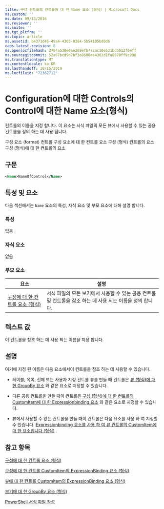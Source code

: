 ```yaml
---
title: 구성 컨트롤의 컨트롤에 대 한 Name 요소 (형식) | Microsoft Docs
ms.custom: ''
ms.date: 09/13/2016
ms.reviewer: ''
ms.suite: ''
ms.tgt_pltfrm: ''
ms.topic: article
ms.assetid: b4371d45-49a4-4303-8384-5b54105bd0d6
caps.latest.revision: 8
ms.openlocfilehash: 2704a530e0ae269efb772ac10e531bcbb12f6eff
ms.sourcegitcommit: 52a67bcd9d7bf3e8600ea4302d1fa8970ff9c998
ms.translationtype: MT
ms.contentlocale: ko-KR
ms.lasthandoff: 10/15/2019
ms.locfileid: "72362712"
---
```

# <a name="name-element-for-control-for-controls-for-configuration-format"></a>Configuration에 대한 Controls의 Control에 대한 Name 요소(형식)

컨트롤의 이름을 지정 합니다. 이 요소는 서식 파일의 모든 뷰에서 사용할 수 있는 공용 컨트롤을 정의 하는 데 사용 됩니다.

구성 요소 (format) 컨트롤 구성 요소에 대 한 컨트롤 요소 구성 (형식) 컨트롤의 요소 구성 (형식)에 대 한 컨트롤의 요소

## <a name="syntax"></a>구문

```xml
<Name>NameOfControl</Name>

```

## <a name="attributes-and-elements"></a>특성 및 요소

다음 섹션에서는 `Name` 요소의 특성, 자식 요소 및 부모 요소에 대해 설명 합니다.

### <a name="attributes"></a>특성

없음

### <a name="child-elements"></a>자식 요소

없음

### <a name="parent-elements"></a>부모 요소

|요소|설명|
|-------------|-----------------|
|[구성에 대 한 컨트롤 요소 (형식)](./control-element-for-controls-for-configuration-format.md)|서식 파일의 모든 보기에서 사용할 수 있는 공용 컨트롤 및 컨트롤을 참조 하는 데 사용 되는 이름을 정의 합니다.|

## <a name="text-value"></a>텍스트 값

이 컨트롤을 참조 하는 데 사용 되는 이름을 지정 합니다.

## <a name="remarks"></a>설명

여기에 지정 된 이름은 다음 요소에서이 컨트롤을 참조 하는 데 사용할 수 있습니다.

- 테이블, 목록, 전체 또는 사용자 지정 컨트롤 뷰를 만들 때 컨트롤은 [뷰 (형식)에 대 한 GroupBy 요소](./groupby-element-for-view-format.md) 와 같은 요소로 지정할 수 있습니다.

- 다른 공용 컨트롤을 만들 때이 컨트롤은 [구성 (형식)에 대 한 컨트롤의 CustomItem에 대 한 Expressionbinding 요소](./expressionbinding-element-for-customitem-for-controls-for-configuration-format.md) 와 같은 요소로 지정할 수 있습니다.

- 뷰에서 사용할 수 있는 컨트롤을 만들 때이 컨트롤은 다음 요소를 사용 하 여 지정할 수 있습니다. [Expressionbinding 요소를 사용 하 여 뷰 컨트롤의 CustomItem에 대 한 요소입니다 (형식)](./expressionbinding-element-for-customitem-for-controls-for-view-format.md) .

## <a name="see-also"></a>참고 항목

[구성에 대 한 컨트롤 요소 (형식)](./control-element-for-controls-for-configuration-format.md)

[구성에 대 한 컨트롤 CustomItem의 ExpressionBinding 요소 (형식)](./expressionbinding-element-for-customitem-for-controls-for-configuration-format.md)

[뷰에 대 한 컨트롤 CustomItem의 ExpressionBinding 요소 (형식)](./expressionbinding-element-for-customitem-for-controls-for-view-format.md)

[보기에 대 한 GroupBy 요소 (형식)](./groupby-element-for-view-format.md)

[PowerShell 서식 파일 작성](./writing-a-powershell-formatting-file.md)
